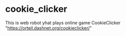 # cookie_clicker

This is web robot yhat plays online game CookieClicker "https://orteil.dashnet.org/cookieclicker/"

